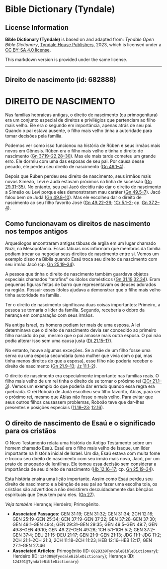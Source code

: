# Bible Dictionary (Tyndale)

## License Information

**Bible Dictionary (Tyndale)** is based on and adapted from: _Tyndale Open Bible Dictionary_, [Tyndale House Publishers](https://tyndaleopenresources.com/), 2023, which is licensed under a [CC BY-SA 4.0 license](https://creativecommons.org/licenses/by-sa/4.0/legalcode.en).

This markdown version is provided under the same license.



--------------------------------

## Direito de nascimento (id: 682888)

DIREITO DE NASCIMENTO
=====================

Nas famílias hebraicas antigas, o direito de nascimento (ou primogenitura) era um conjunto especial de direitos e privilégios que pertenciam ao filho mais velho. Ele era o segundo em importância, apenas atrás de seu pai. Quando o pai estava ausente, o filho mais velho tinha a autoridade para tomar decisões pela família.

Podemos ver como isso funcionou na história de Rúben e seus irmãos mais novos em Gênesis. Rúben era o filho mais velho e tinha o direito de nascimento ([Gn 37\.19–22,28–30](https://ref.ly/Gen37:19-Gen37:22,Gen37:28-Gen37:30)). Mas ele mais tarde cometeu um grande erro. Ele dormiu com uma das esposas de seu pai. Por causa desse pecado, ele perdeu seu direito de nascimento ([Gn 49\.1–4](https://ref.ly/Gen49:1-Gen49:4)).

Depois que Rúben perdeu seu direito de nascimento, seus irmãos mais novos Simeão, Levi e Judá estavam próximos na linha de sucessão ([Gn 29\.31–35](https://ref.ly/Gen29:31-Gen29:35)). No entanto, seu pai Jacó decidiu não dar o direito de nascimento a Simeão ou Levi porque eles demonstraram mau caráter ([Gn 49\.5–7](https://ref.ly/Gen49:5-Gen49:7)). Jacó falou bem de Judá ([Gn 49\.8–10](https://ref.ly/Gen49:8-Gen49:10)). Mas ele escolheu dar o direito de nascimento ao seu filho favorito José ([Gn 49\.22–26](https://ref.ly/Gen49:22-Gen49:26); [1Cr 5\.1–2](https://ref.ly/1Chr5:1-1Chr5:2); cp. [Gn 37\.2–4](https://ref.ly/Gen37:2-Gen37:4)).

Como funcionavam os direitos de nascimento nos tempos antigos
-------------------------------------------------------------

Arqueólogos encontraram antigas tábuas de argila em um lugar chamado Nuzi, na Mesopotâmia. Essas tábuas nos informam que membros da família podiam trocar ou negociar seus direitos de nascimento entre si. Vemos um exemplo disso na Bíblia quando Esaú troca seu direito de nascimento com seu irmão Jacó (cp. [Gn 25\.19–34](https://ref.ly/Gen25:19-Gen25:34)).

A pessoa que tinha o direito de nascimento também guardava objetos especiais chamados "terafins" ou ídolos domésticos ([Gn 31\.19,32,34](https://ref.ly/Gen31:19,Gen31:32,Gen31:34)). Eram pequenas figuras feitas de barro que representavam os deuses adorados na região. Possuir esses ídolos ajudava a demonstrar que o filho mais velho tinha autoridade na família.

Ter o direito de nascimento significava duas coisas importantes: Primeiro, a pessoa se tornaria o líder da família. Segundo, receberia o dobro da herança em comparação com seus irmãos.

Na antiga Israel, os homens podiam ter mais de uma esposa. A lei determinava que o direito de nascimento devia ser concedido ao primeiro filho nascido do pai, mesmo que o pai amasse mais outra esposa. O pai não podia alterar isso sem uma causa justa ([Dt 21\.15–17](https://ref.ly/Deut21:15-Deut21:17)).

No entanto, houve algumas exceções. Se a mãe de um filho fosse uma serva ou uma esposa secundária (uma mulher que vivia com o pai, mas tinha menos direitos do que a esposa), esse filho não poderia receber o direito de nascimento ([Gn 21\.9–13](https://ref.ly/Gen21:9-Gen21:13); [Jz 11\.1–2](https://ref.ly/Judg11:1-Judg11:2)).

O direito de nascimento era especialmente importante nas famílias reais. O filho mais velho de um rei tinha o direito de se tornar o próximo rei ([2Cr 21\.1–3](https://ref.ly/2Chr21:1-2Chr21:3)). Vemos um exemplo do que poderia dar errado quando essa regra era quebrada. O rei Roboão de Judá escolheu seu filho favorito, Abias, para ser o próximo rei, mesmo que Abias não fosse o mais velho. Para evitar que seus outros filhos causassem problemas, Roboão teve que dar\-lhes presentes e posições especiais ([11\.18–23](https://ref.ly/2Chr11:18-2Chr11:23); [12\.16](https://ref.ly/2Chr12:16)).

O direito de nascimento de Esaú e o significado para os cristãos
----------------------------------------------------------------

O Novo Testamento relata uma história do Antigo Testamento sobre um homem chamado Esaú. Esaú era o filho mais velho de Isaque, um líder importante na história inicial de Israel. Um dia, Esaú estava com muita fome e trocou seu direito de nascimento com seu irmão mais novo, Jacó, por um prato de ensopado de lentilhas. Ele tomou essa decisão sem considerar a importância de seu direito de nascimento ([Hb 12\.16–17](https://ref.ly/Heb12:16-Heb12:17); cp. [Gn 25\.19–34](https://ref.ly/Gen25:19-Gen25:34)).

Esta história ensina uma lição importante. Assim como Esaú perdeu seu direito de nascimento e a bênção de seu pai ao fazer uma escolha tola, os cristãos são advertidos a não desistirem descuidadamente das bênçãos espirituais que Deus tem para eles. ([Gn 27](https://ref.ly/Gen27:1-Gen27:46)).

*Veja também* Herança; Herdeiro; Primogênito.

* **Associated Passages:** GEN 31:19; GEN 31:32; GEN 31:34; 2CH 12:16; GEN 25:19–GEN 25:34; GEN 37:19–GEN 37:22; GEN 37:28–GEN 37:30; GEN 49:1–GEN 49:4; GEN 29:31–GEN 29:35; GEN 49:5–GEN 49:7; GEN 49:8–GEN 49:10; GEN 49:22–GEN 49:26; 1CH 5:1–1CH 5:2; GEN 37:2–GEN 37:4; DEU 21:15–DEU 21:17; GEN 21:9–GEN 21:13; JDG 11:1–JDG 11:2; 2CH 21:1–2CH 21:3; 2CH 11:18–2CH 11:23; HEB 12:16–HEB 12:17; GEN 27:1–GEN 27:46
* **Associated Articles:** Primogênito (ID: `682933@TyndaleBibleDictionary`); Herdeiro (ID: `124389@TyndaleBibleDictionary`); Herança (ID: `124391@TyndaleBibleDictionary`)


